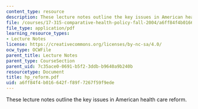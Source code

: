 ```yaml
---
content_type: resource
description: These lecture notes outline the key issues in American health care reform.
file: /courses/17-315-comparative-health-policy-fall-2004/a6ff84f4b016642ff89f7267f59f9ede_hp_reform.pdf
file_type: application/pdf
learning_resource_types:
- Lecture Notes
license: https://creativecommons.org/licenses/by-nc-sa/4.0/
ocw_type: OCWFile
parent_title: Lecture Notes
parent_type: CourseSection
parent_uid: 7c35ace0-0691-b5f2-3ddb-b9640a9b240b
resourcetype: Document
title: hp_reform.pdf
uid: a6ff84f4-b016-642f-f89f-7267f59f9ede
---
```

These lecture notes outline the key issues in American health care reform.